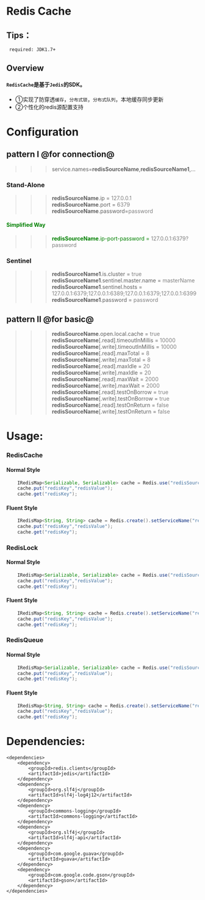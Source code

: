 Redis Cache
=
Tips：
-
     required: JDK1.7+
Overview
-
#### `RedisCache`是基于`Jedis`的SDK。
+ ①实现了防穿透`缓存`，`分布式锁`，`分布式队列`，本地缓存同步更新<br>
+ ②个性化的redis源配置支持<br>

# Configuration
## pattern I @for connection@
>>> service.names=<b>redisSourceName</b>,<b>redisSourceName1</b>,...

### Stand-Alone
>>> <b>redisSourceName</b>.ip = <font color="grey ">127.0.0.1</font><br>
>>> <b>redisSourceName</b>.port = <font color="grey ">6379</font><br>
>>> <b>redisSourceName</b>.password=<font color="grey ">password</font><br>

#### <font color="green">Simplified Way

>>> <b>redisSourceName</b>.ip-port-password = <font color="grey ">127.0.0.1:6379?password</font></font>

### Sentinel
>>> <b>redisSourceName1</b>.is.cluster = <font color="grey ">true</font><br>
>>> <b>redisSourceName1</b>.sentinel.master.name = <font color="grey ">masterName</font><br>
>>> <b>redisSourceName1</b>.sentinel.hosts = <font color="grey ">127.0.0.1:6379;127.0.0.1:6389;127.0.0.1:6379;127.0.0.1:6399</font><br>
>>> <b>redisSourceName1</b>.password = <font color="grey ">password</font><br>

## pattern II @for basic@

>>> <b>redisSourceName</b>.open.local.cache = <font color="grey ">true</font><br>
>>> <b>redisSourceName</b>[.read].timeoutInMillis = <font color="grey ">10000</font><br>
>>> <b>redisSourceName</b>[.write].timeoutInMillis = <font color="grey ">10000</font><br>
>>> <b>redisSourceName</b>[.read].maxTotal = <font color="grey ">8</font><br>
>>> <b>redisSourceName</b>[.write].maxTotal = <font color="grey ">8</font><br>
>>> <b>redisSourceName</b>[.read].maxIdle = <font color="grey ">20</font><br>
>>> <b>redisSourceName</b>[.write].maxIdle = <font color="grey ">20</font><br>
>>> <b>redisSourceName</b>[.read].maxWait = <font color="grey ">2000</font><br>
>>> <b>redisSourceName</b>[.write].maxWait = <font color="grey ">2000</font><br>
>>> <b>redisSourceName</b>[.read].testOnBorrow = <font color="grey ">true</font><br>
>>> <b>redisSourceName</b>[.write].testOnBorrow = <font color="grey ">true</font><br>
>>> <b>redisSourceName</b>[.read].testOnReturn = <font color="grey ">false</font><br>
>>> <b>redisSourceName</b>[.write].testOnReturn = <font color="grey ">false</font><br>

# Usage:

### RedisCache
#### Normal Style
```Java
	IRedisMap<Serializable, Serializable> cache = Redis.use("redisSourceName");
	cache.put("redisKey","redisValue");
	cache.get("redisKey");
```
#### Fluent Style
```Java
	IRedisMap<String, String> cache = Redis.create().setServiceName("redisSourceName").build();
	cache.put("redisKey","redisValue");
	cache.get("redisKey");
```
### RedisLock
#### Normal Style
```Java
	IRedisMap<Serializable, Serializable> cache = Redis.use("redisSourceName");
	cache.put("redisKey","redisValue");
	cache.get("redisKey");
```
#### Fluent Style
```Java
	IRedisMap<String, String> cache = Redis.create().setServiceName("redisSourceName").build();
	cache.put("redisKey","redisValue");
	cache.get("redisKey");
```
### RedisQueue
#### Normal Style
```Java
	IRedisMap<Serializable, Serializable> cache = Redis.use("redisSourceName");
	cache.put("redisKey","redisValue");
	cache.get("redisKey");
```
#### Fluent Style
```Java
	IRedisMap<String, String> cache = Redis.create().setServiceName("redisSourceName").build();
	cache.put("redisKey","redisValue");
	cache.get("redisKey");
```

# Dependencies:
    <dependencies>
        <dependency>
            <groupId>redis.clients</groupId>
            <artifactId>jedis</artifactId>
        </dependency>
        <dependency>
            <groupId>org.slf4j</groupId>
            <artifactId>slf4j-log4j12</artifactId>
        </dependency>
        <dependency>
            <groupId>commons-logging</groupId>
            <artifactId>commons-logging</artifactId>
        </dependency>
        <dependency>
            <groupId>org.slf4j</groupId>
            <artifactId>slf4j-api</artifactId>
        </dependency>
        <dependency>
            <groupId>com.google.guava</groupId>
            <artifactId>guava</artifactId>
        </dependency>
        <dependency>
            <groupId>com.google.code.gson</groupId>
            <artifactId>gson</artifactId>
        </dependency>
    </dependencies>